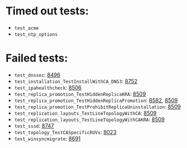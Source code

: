 # Timed out tests:
- `test_acme` 
- `test_ntp_options` 
# Failed tests:
- `test_dnssec`: [8496](https://pagure.io/freeipa/issue/8496)
- `test_installation_TestInstallWithCA_DNS3`: [8752](https://pagure.io/freeipa/issue/8752)
- `test_ipahealthcheck`: [8506](https://pagure.io/freeipa/issue/8506)
- `test_replica_promotion_TestHiddenReplicaKRA`: [8509](https://pagure.io/freeipa/issue/8509)
- `test_replica_promotion_TestHiddenReplicaPromotion`: [8582](https://pagure.io/freeipa/issue/8582), [8509](https://pagure.io/freeipa/issue/8509)
- `test_replica_promotion_TestProhibitReplicaUninstallation`: [8509](https://pagure.io/freeipa/issue/8509)
- `test_replication_layouts_TestLineTopologyWithCA`: [8509](https://pagure.io/freeipa/issue/8509)
- `test_replication_layouts_TestLineTopologyWithCAKRA`: [8509](https://pagure.io/freeipa/issue/8509)
- `test_sssd`: [8747](https://pagure.io/freeipa/issue/8747)
- `test_topology_TestCASpecificRUVs`: [8023](https://pagure.io/freeipa/issue/8023)
- `test_winsyncmigrate`: [8691](https://pagure.io/freeipa/issue/8691)
